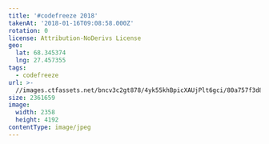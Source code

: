 ```yaml
---
title: '#codefreeze 2018'
takenAt: '2018-01-16T09:08:58.000Z'
rotation: 0
license: Attribution-NoDerivs License
geo:
  lat: 68.345374
  lng: 27.457355
tags:
  - codefreeze
url: >-
  //images.ctfassets.net/bncv3c2gt878/4yk55khBpicXAUjPlt6gci/80a757f3d88c2d6da09bca35bf8bd924/codefreeze-2018_25929230988_o
size: 2361659
image:
  width: 2358
  height: 4192
contentType: image/jpeg
---
```


